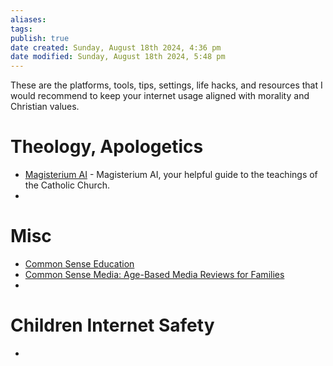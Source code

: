 ```yaml
---
aliases: 
tags: 
publish: true
date created: Sunday, August 18th 2024, 4:36 pm
date modified: Sunday, August 18th 2024, 5:48 pm
---
```


These are the platforms, tools, tips, settings, life hacks, and resources that I would recommend to keep your internet usage aligned with morality and Christian values.

# Theology, Apologetics

- [Magisterium AI](https://www.magisterium.com/) - Magisterium AI, your helpful guide to the teachings of the Catholic Church.
-  
# Misc
- [Common Sense Education](https://www.commonsense.org/education)
- [Common Sense Media: Age-Based Media Reviews for Families](https://www.commonsensemedia.org/)
- 
# Children Internet Safety

- 